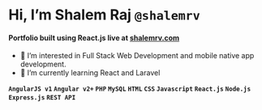 

# Hi, I’m Shalem Raj `@shalemrv`

#### Portfolio built using **React.js** live at [shalemrv.com](https://www.shalemrv.com)

- 👀 I’m interested in Full Stack Web Development and mobile native app development.
- 🌱 I’m currently learning React and Laravel

**`AngularJS v1` `Angular v2+` `PHP` `MySQL` `HTML` `CSS` `Javascript` `React.js` `Node.js` `Express.js` `REST API`**
